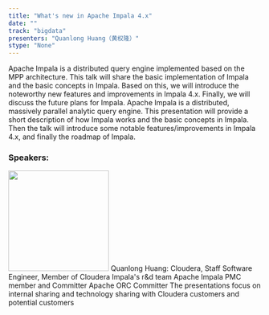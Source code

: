 ```yaml
---
title: "What's new in Apache Impala 4.x"
date: "" 
track: "bigdata"
presenters: "Quanlong Huang（黄权隆）"
stype: "None"
---
```

Apache Impala is a distributed query engine implemented based on the MPP architecture. This talk will share the basic implementation of Impala and the basic concepts in Impala. Based on this, we will introduce the noteworthy new features and improvements in Impala 4.x. Finally, we will discuss the future plans for Impala.
Apache Impala is a distributed, massively parallel analytic query engine. This presentation will provide a short description of how Impala works and the  basic concepts in Impala. Then the talk will introduce some notable features/improvements in Impala 4.x, and finally the roadmap of Impala.
 ### Speakers: 
 <img src="images/speaker/1075.png" width="200" />
 Quanlong Huang: Cloudera, Staff Software Engineer, Member of Cloudera Impala's r&d team
Apache Impala PMC member and Committer
Apache ORC Committer
The presentations focus on internal sharing and technology sharing with Cloudera customers and potential customers
 